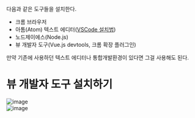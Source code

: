 다음과 같은 도구들을 설치한다.  
- 크롬 브라우저
- 아톰(Atom) 텍스트 에디터([VSCode 설치법](https://github.com/yunkangmin/spring-boot/blob/main/vue.js/Vue%201%EA%B0%95%20%20Vue%203%EB%B2%84%EC%A0%84%20%EC%84%A4%EC%B9%98%EB%9E%91%20%EC%84%B8%ED%8C%85.md))
- 노드제이에스(Node.js)
- 뷰 개발자 도구(Vue.js devtools, 크롬 확장 플러그인)

만약 기존에 사용하던 텍스트 에디터나 통합개발환경이 있다면 그걸 사용해도 된다.   

# 뷰 개발자 도구 설치하기
![image](https://user-images.githubusercontent.com/33191974/148213596-471fb50c-d5b6-4d5e-8374-0c4d54de12a2.png)  
![image](https://user-images.githubusercontent.com/33191974/148213714-dc2ad5bf-962a-4f26-a338-af0b3449e9c6.png)    




